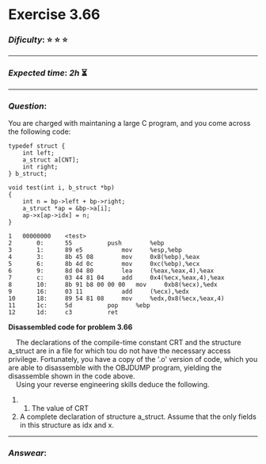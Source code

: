 Exercise 3.66
==============

### ***Dificulty***: :star: :star: :star:

---

### ***Expected time***: ***2h*** :hourglass_flowing_sand:

---

### ***Question***:
You are charged with maintaning a large C program, and you come across the following code:    

```
typedef struct {
	int left;
	a_struct a[CNT];
	int right;
} b_struct;

void test(int i, b_struct *bp)
{
	int n = bp->left + bp->right;
	a_struct *ap = &bp->a[i];
	ap->x[ap->idx] = n;
}
```  

```
1	00000000	<test>
2		0:		55			push		%ebp
3		1:		89 e5			mov		%esp,%ebp
4		3:		8b 45 08		mov		0x8(%ebp),%eax
5		6:		8b 4d 0c		mov		0xc(%ebp),%ecx
6		9:		8d 04 80		lea		(%eax,%eax,4),%eax
7		c:		03 44 81 04		add		0x4(%ecx,%eax,4),%eax
8		10:		8b 91 b8 00 00 00	mov		0xb8(%ecx),%edx
9		16:		03 11			add		(%ecx),%edx
10		18:		89 54 81 08		mov		%edx,0x8(%ecx,%eax,4)
11		1c:		5d			pop		%ebp
12		1d:		c3			ret
```  
**Disassembled code for problem 3.66**

&nbsp;&nbsp;&nbsp;&nbsp;The declarations of the compile-time constant CRT and the structure a_struct are in a file for which tou do not have the necessary access privilege. Fortunately, you have a copy of the '.o' version of code, which you are able to disassemble with the OBJDUMP program, yielding the disassemble shown in the code above.  
&nbsp;&nbsp;&nbsp;&nbsp;Using your reverse engineering skills deduce the following.  

1. 1. The value of CRT
2. A complete declaration of structure a_struct. Assume that the only fields in this structure as idx and x. 

---

### ***Answear***:  



